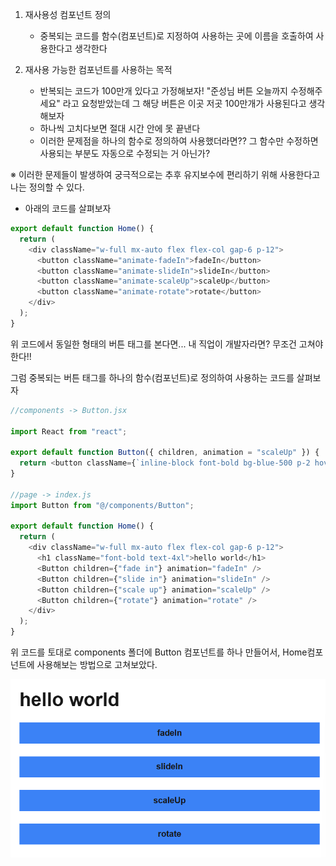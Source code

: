 1. 재사용성 컴포넌트 정의

   - 중복되는 코드를 함수(컴포넌트)로 지정하여 사용하는 곳에 이름을 호출하여 사용한다고 생각한다

2. 재사용 가능한 컴포넌트를 사용하는 목적
   - 반복되는 코드가 100만개 있다고 가정해보자! "준성님 버튼 오늘까지 수정해주세요" 라고 요청받았는데 그 해당 버튼은 이곳 저곳 100만개가 사용된다고 생각해보자
   - 하나씩 고치다보면 절대 시간 안에 못 끝낸다
   - 이러한 문제점을 하나의 함수로 정의하여 사용했더라면?? 그 함수만 수정하면 사용되는 부분도 자동으로 수정되는 거 아닌가?

※ 이러한 문제들이 발생하여 궁극적으로는 추후 유지보수에 편리하기 위해 사용한다고 나는 정의할 수 있다.

- 아래의 코드를 살펴보자

```js
export default function Home() {
  return (
    <div className="w-full mx-auto flex flex-col gap-6 p-12">
      <button className="animate-fadeIn">fadeIn</button>
      <button className="animate-slideIn">slideIn</button>
      <button className="animate-scaleUp">scaleUp</button>
      <button className="animate-rotate">rotate</button>
    </div>
  );
}
```

위 코드에서 동일한 형태의 버튼 태그를 본다면... 내 직업이 개발자라면? 무조건 고쳐야 한다!!

그럼 중복되는 버튼 태그를 하나의 함수(컴포넌트)로 정의하여 사용하는 코드를 살펴보자

```js
//components -> Button.jsx

import React from "react";

export default function Button({ children, animation = "scaleUp" }) {
  return <button className={`inline-block font-bold bg-blue-500 p-2 hover:animate-${animation}`}>{children}</button>;
}

//page -> index.js
import Button from "@/components/Button";

export default function Home() {
  return (
    <div className="w-full mx-auto flex flex-col gap-6 p-12">
      <h1 className="font-bold text-4xl">hello world</h1>
      <Button children={"fade in"} animation="fadeIn" />
      <Button children={"slide in"} animation="slideIn" />
      <Button children={"scale up"} animation="scaleUp" />
      <Button children={"rotate"} animation="rotate" />
    </div>
  );
}
```

위 코드를 토대로 components 폴더에 Button 컴포넌트를 하나 만들어서,
Home컴포넌트에 사용해보는 방법으로 고쳐보았다.

![코드 예시](img/frontend/refactor/1.png)
